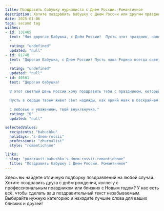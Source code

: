 ```yaml
---
title: Поздравить бабушку журналиста с Днем России. Романтичное
description: Хотите поздравить бабушку с Днем России или другим праздником? Наш ИИ создаст незабываемое поздравление, а вы обязательно выделитесь среди других.  
date: 2025-01-06
tags: second tag
wishes:
- id: 131485
  text: "Моя дорогая Бабушка, с Днём России!  Пусть этот праздник, наполненный гордостью за нашу Родину,  принесёт Вам светлые и радостные мгновения, подобные ярким страницам Вашей богатой жизни, полные событий, как лучшие материалы для Вашего журналистского таланта. Желаю Вам крепкого здоровья, безграничного счастья и бесконечной любви! Пусть Ваше сердце всегда будет согрето теплом родных и красотой нашей любимой страны.
  "
  rating: "undefined"
  updated: "null"
- id: 81748
  text: "Дорогая Бабушка, с Днем России! Пусть наша Родина всегда сияет яркими красками, а любовь к ней живет в твоём сердце, как вечный огонь! Пусть твоя журналистская душа по-прежнему горит жаждой правды и вдохновения, и пусть твои слова всегда будут мудрыми и добрыми!
  "
  rating: "undefined"
  updated: "null"
- id: 40561
  text: "Дорогая бабушка!
  
  В этот светлый День России хочу поздравить тебя с праздником, который объединяет наши сердца и души в любви к родине. Ты как верный журналист, всегда ищущий правду и свет, вдохновляешь меня своим образом жизни и своей стойкостью.
  
  Пусть в сердце твоем живет свет надежды, как яркий маяк в бескрайнем море, а каждый день приносит только радость и счастье. Желаю, чтобы твое перо продолжало творить прекрасные истории о нашей земле, а на пути встречались только добрые люди.
  
  С любовью и уважением, твой внук/внучка."
  rating: "0"
  updated: "null"

selectedValues:
  recipients: "babushku"
  holidays: "s-dnem-rossii"
  professions: "zhurnalist"
  style: "romantichnoe"

links:
- slug: "pozdravit-babushku-s-dnem-rossii-romantichnoe"
  title: "Поздравить бабушку с Днем России. Романтичное"
---
```


Здесь вы найдете отличную подборку поздравлений на любой случай. 
Хотите поздравить друга с днём рождения, коллегу с профессиональным праздником или близких с Новым годом? У нас есть всё, чтобы сделать ваш поздравительный текст незабываемым. Выбирайте нужную категорию и находите лучшие слова для ваших близких и друзей!
